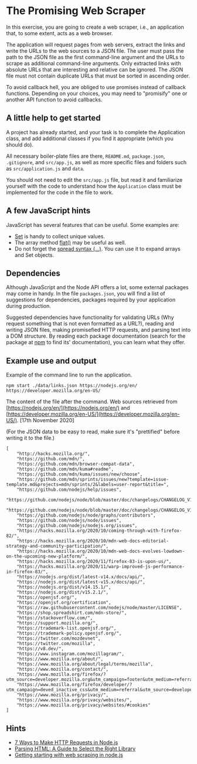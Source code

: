# The Promising Web Scraper

In this exercise, you are going to create a web scraper, i.e., an application that, to some extent, acts as a web browser.

The application will request pages from web servers, extract the links and write the URLs to the web sources to a JSON file. The user must pass the path to the JSON file as the first command-line argument and the URLs to scrape as additional command-line arguments. Only extracted links with absolute URLs that are interesting and relative can be ignored. The JSON file must not contain duplicate URLs that must be sorted in ascending order.

To avoid callback hell, you are obliged to use promises instead of callback functions. Depending on your choices, you may need to "promisify" one or another API function to avoid callbacks.

## A little help to get started

A project has already started, and your task is to complete the Application class, and add additional classes if you find it appropriate (which you should do).

All necessary boiler-plate files are there, `README.md`, `package.json`, `.gitignore`, and `src/app.js`, as well as more specific files and folders such as `src/application.js` and `data`.

You should not need to edit the `src/app.js` file, but read it and familiarize yourself with the code to understand how the `Application` class must be implemented for the code in the file to work.

## A few JavaScript hints

JavaScript has several features that can be useful. Some examples are:

- [Set](https://developer.mozilla.org/en-US/docs/Web/JavaScript/Reference/Global_Objects/Set) is handy to collect unique values.
- The array method [flat()](https://developer.mozilla.org/en-US/docs/Web/JavaScript/Reference/Global_Objects/Array/flat) may be useful as well.
- Do not forget the [spread syntax (...)](https://developer.mozilla.org/en-US/docs/Web/JavaScript/Reference/Operators/Spread_syntax). You can use it to expand arrays and Set objects.

## Dependencies

Although JavaScript and the Node API offers a lot, some external packages may come in handy. In the file `packages.json`, you will find a list of suggestions for dependencies, packages required by your application during production.

Suggested dependencies have functionality for validating URLs (Why request something that is not even formatted as a URL?), reading and writing JSON files, making promisefied HTTP requests, and parsing text into a DOM structure. By reading each package documentation (search for the package at [npm](https://www.npmjs.com/) to find its' documentation), you can learn what they offer.

## Example use and output

Example of the command line to run the application.

```shell
npm start ./data/links.json https://nodejs.org/en/ https://developer.mozilla.org/en-US/
```

The content of the file after the command. Web sources retrieved from [https://nodejs.org/en/](https://nodejs.org/en/) and [https://developer.mozilla.org/en-US/](https://developer.mozilla.org/en-US/). [17th November 2020]

(For the JSON data to be easy to read, make sure it's "prettified" before writing it to the file.)

```shell
[
    "http://hacks.mozilla.org/",
    "https://github.com/mdn/",
    "https://github.com/mdn/browser-compat-data",
    "https://github.com/mdn/kuma#readme",
    "https://github.com/mdn/kuma/issues/new/choose",
    "https://github.com/mdn/sprints/issues/new?template=issue-template.md&projects=mdn/sprints/2&labels=user-report&title=",
    "https://github.com/nodejs/help/issues",
    "https://github.com/nodejs/node/blob/master/doc/changelogs/CHANGELOG_V14.md#14.15.1",
    "https://github.com/nodejs/node/blob/master/doc/changelogs/CHANGELOG_V15.md#15.2.1",
    "https://github.com/nodejs/node/graphs/contributors",
    "https://github.com/nodejs/node/issues",
    "https://github.com/nodejs/nodejs.org/issues",
    "https://hacks.mozilla.org/2020/10/coming-through-with-firefox-82/",
    "https://hacks.mozilla.org/2020/10/mdn-web-docs-editorial-strategy-and-community-participation/",
    "https://hacks.mozilla.org/2020/10/mdn-web-docs-evolves-lowdown-on-the-upcoming-new-platform/",
    "https://hacks.mozilla.org/2020/11/firefox-83-is-upon-us/",
    "https://hacks.mozilla.org/2020/11/warp-improved-js-performance-in-firefox-83/",
    "https://nodejs.org/dist/latest-v14.x/docs/api/",
    "https://nodejs.org/dist/latest-v15.x/docs/api/",
    "https://nodejs.org/dist/v14.15.1/",
    "https://nodejs.org/dist/v15.2.1/",
    "https://openjsf.org/",
    "https://openjsf.org/certification",
    "https://raw.githubusercontent.com/nodejs/node/master/LICENSE",
    "https://shop.spreadshirt.com/mdn-store/",
    "https://stackoverflow.com/",
    "https://support.mozilla.org/",
    "https://trademark-list.openjsf.org/",
    "https://trademark-policy.openjsf.org/",
    "https://twitter.com/mozdevnet",
    "https://twitter.com/mozilla",
    "https://v8.dev/",
    "https://www.instagram.com/mozillagram/",
    "https://www.mozilla.org/about/",
    "https://www.mozilla.org/about/legal/terms/mozilla",
    "https://www.mozilla.org/contact/",
    "https://www.mozilla.org/firefox/?utm_source=developer.mozilla.org&utm_campaign=footer&utm_medium=referral",
    "https://www.mozilla.org/firefox/developer/?utm_campaign=deved_inactive_css&utm_medium=referral&utm_source=developer.mozilla.org",
    "https://www.mozilla.org/privacy/",
    "https://www.mozilla.org/privacy/websites/",
    "https://www.mozilla.org/privacy/websites/#cookies"
]
```

## Hints

- [7 Ways to Make HTTP Requests in Node.js](https://attacomsian.com/blog/http-requests-in-nodejs)
- [Parsing HTML: A Guide to Select the Right Library](https://tomassetti.me/parsing-html/#nodejs)
- [Getting starting with web scraping in node.js](https://scotch.io/tutorials/scraping-the-web-with-node-js)
